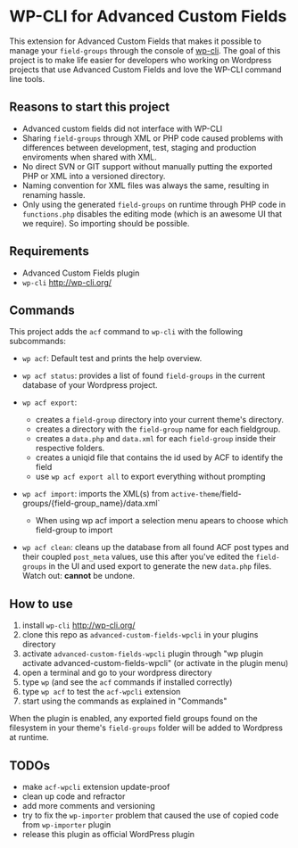 # WP-CLI for Advanced Custom Fields

This extension for Advanced Custom Fields that makes it possible to manage your `field-groups` through the console of [wp-cli](http://http://wp-cli.org/). The goal of this project is to make life easier for developers who working on Wordpress projects that use Advanced Custom Fields and love the WP-CLI command line tools.


## Reasons to start this project

* Advanced custom fields did not interface with WP-CLI
* Sharing `field-groups` through XML or PHP code caused problems with differences between development, test, staging and production enviroments when shared with XML.
* No direct SVN or GIT support without manually putting the exported PHP or XML into a versioned directory.
* Naming convention for XML files was always the same, resulting in renaming hassle.
* Only using the generated `field-groups` on runtime through PHP code in `functions.php` disables the editing mode (which is an awesome UI that we require). So importing should be possible.

## Requirements

* Advanced Custom Fields plugin
* `wp-cli` http://wp-cli.org/


## Commands

This project adds the `acf` command to `wp-cli` with the following subcommands:
	
* `wp acf`: Default test and prints the help overview.
* `wp acf status`: provides a list of found `field-groups` in the current database of your Wordpress project.
* `wp acf export`:
  * creates a `field-group` directory into your current theme's directory.
  * creates a directory with the `field-group` name for each fieldgroup.
  * creates a `data.php` and `data.xml` for each `field-group` inside their respective folders.
  * creates a uniqid file that contains the id used by ACF to identify the field
  * use `wp acf export all` to export everything without prompting
		
* `wp acf import`: imports the XML(s) from `active-theme`/field-groups/{field-group_name}/data.xml`
  * When using wp acf import a selection menu apears to choose which field-group to import
		
* `wp acf clean`: cleans up the database from all found ACF post types and their coupled `post_meta` values, use this after you've edited the `field-groups` in the UI and used export to generate the new `data.php` files. Watch out: __cannot__ be undone.


## How to use

1. install `wp-cli` http://wp-cli.org/
2. clone this repo as `advanced-custom-fields-wpcli` in your plugins directory
3. activate `advanced-custom-fields-wpcli` plugin through "wp plugin activate advanced-custom-fields-wpcli" (or activate in the plugin menu)
4. open a terminal and go to your wordpress directory
5. type `wp` (and see the `acf` commands if installed correctly)
6. type `wp acf` to test the `acf-wpcli` extension
7. start using the commands as explained in "Commands"

When the plugin is enabled, any exported field groups found on the filesystem in your theme's `field-groups` folder will be added to Wordpress at runtime. 

## TODOs

* make `acf-wpcli` extension update-proof
* clean up code and refractor
* add more comments and versioning
* try to fix the `wp-importer` problem that caused the use of copied code from `wp-importer` plugin
* release this plugin as official WordPress plugin
